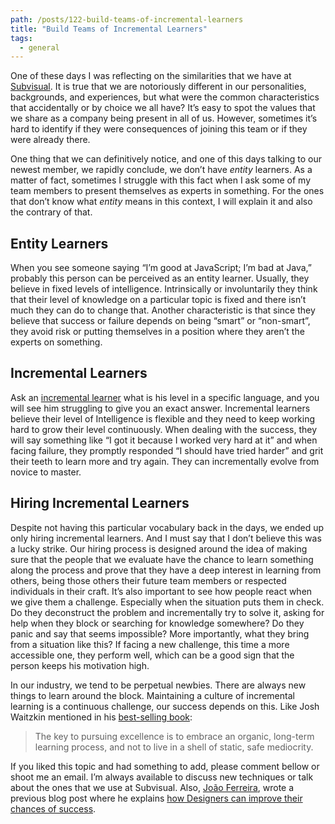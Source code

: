 ```yaml
---
path: /posts/122-build-teams-of-incremental-learners
title: "Build Teams of Incremental Learners"
tags:
  - general
---
```


One of these days I was reflecting on the similarities that we have at [Subvisual](https://subvisual.co/). It is true that we are notoriously different in our personalities, backgrounds, and experiences, but what were the common characteristics that accidentally or by choice we all have? It’s easy to spot the values that we share as a company being present in all of us. However, sometimes it’s hard to identify if they were consequences of joining this team or if they were already there.

One thing that we can definitively notice, and one of this days talking to our newest member, we rapidly conclude, we don’t have _entity_ learners. As a matter of fact, sometimes I struggle with this fact when I ask some of my team members to present themselves as experts in something. For the ones that don’t know what _entity_ means in this context, I will explain it and also the contrary of that. 

## Entity Learners
When you see someone saying “I’m good at JavaScript; I’m bad at Java,” probably this person can be perceived as an entity learner. Usually, they believe in fixed levels of intelligence. Intrinsically or involuntarily they think that their level of knowledge on a particular topic is fixed and there isn’t much they can do to change that. Another characteristic is that since they believe that success or failure depends on being “smart” or “non-smart”, they avoid risk or putting themselves in a position where they aren’t the experts on something. 

## Incremental Learners
Ask an [incremental learner](https://www.learning-theories.com/self-theories-dweck.html) what is his level in a specific language, and you will see him struggling to give you an exact answer. Incremental learners believe their level of Intelligence is flexible and they need to keep working hard to grow their level continuously. When dealing with the success, they will say something like “I got it because I worked very hard at it” and when facing failure, they promptly responded “I should have tried harder” and grit their teeth to learn more and try again. They can incrementally evolve from novice to master.

## Hiring Incremental Learners
Despite not having this particular vocabulary back in the days, we ended up only hiring incremental learners. And I must say that I don’t believe this was a lucky strike. Our hiring process is designed around the idea of making sure that the people that we evaluate have the chance to learn something along the process and prove that they have a deep interest in learning from others, being those others their future team members or respected individuals in their craft. 
It’s also important to see how people react when we give them a challenge. Especially when the situation puts them in check. Do they deconstruct the problem and incrementally try to solve it, asking for help when they block or searching for knowledge somewhere? Do they panic and say that seems impossible? More importantly, what they bring from a situation like this? If facing a new challenge, this time a more accessible one, they perform well, which can be a good sign that the person keeps his motivation high.

In our industry, we tend to be perpetual newbies. There are always new things to learn around the block. Maintaining a culture of incremental learning is a continuous challenge, our success depends on this. Like Josh Waitzkin mentioned in his [best-selling book](http://www.joshwaitzkin.com/the-art-of-learning/):

> The key to pursuing excellence is to embrace an organic, long-term learning process, and not to live in a shell of static, safe mediocrity.

If you liked this topic and had something to add, please comment bellow or shoot me an email. I’m always available to discuss new techniques or talk about the ones that we use at Subvisual. Also, [João Ferreira](https://twitter.com/jferreiradzn), wrote a previous blog post where he explains [how Designers can improve their chances of success](https://subvisual.co/blog/posts/47-for-makers).



